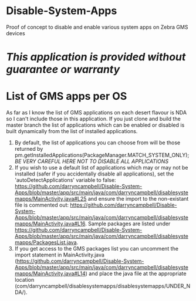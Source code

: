# Disable-System-Apps
Proof of concept to disable and enable various system apps on Zebra GMS devices

*This application is provided without guarantee or warranty*
=========================================================

**List of GMS apps per OS**
==============
As far as I know the list of GMS applications on each desert flavour is NDA so I can't include those in this application.  If you just clone and build the master branch the list of applications which can be enabled or disabled is built dynamically from the list of installed applications.
1. By default, the list of applications you can choose from will be those returned by pm.getInstalledApplications(PackageManager.MATCH_SYSTEM_ONLY);  _BE VERY CAREFUL HERE NOT TO DISABLE ALL APPLICATIONS_
2. If you wish to use a default list of applications which may or may not be installed (safer if you accidentally disable all applications), set the 'autoDetectApplications' variable to false: https://github.com/darryncampbell/Disable-System-Apps/blob/master/app/src/main/java/com/darryncampbell/disablesystemapps/MainActivity.java#L25 and ensure the import to the non-existant file is commented out: https://github.com/darryncampbell/Disable-System-Apps/blob/master/app/src/main/java/com/darryncampbell/disablesystemapps/MainActivity.java#L16.  Sample packages are listed under https://github.com/darryncampbell/Disable-System-Apps/blob/master/app/src/main/java/com/darryncampbell/disablesystemapps/PackagesList.java.
3. If you get access to the GMS packages list you can uncomment the import statement in MainActivity.java (https://github.com/darryncampbell/Disable-System-Apps/blob/master/app/src/main/java/com/darryncampbell/disablesystemapps/MainActivity.java#L14) and place the java file at the appropriate location (com/darryncampbell/disablesystemapps/disablesystemapps/UNDER_NDA/).
